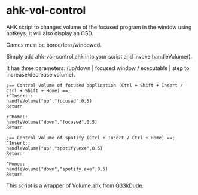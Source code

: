 # ahk-vol-control
AHK script to changes volume of the focused program in the window using hotkeys. It will also display an OSD.

Games must be borderless/windowed.

Simply add ahk-vol-control.ahk into your script and invoke handleVolume().

It has three parameters: (up/down | focused window / executable | step to increase/decrease volume).

```
;== Control Volume of focused application (Ctrl + Shift + Insert / Ctrl + Shift + Home) ==;
+^Insert::
handleVolume("up","focused",0.5)
Return

+^Home::
handleVolume("down","focused",0.5)
Return

;== Control Volume of spotify (Ctrl + Insert / Ctrl + Home) ==;
^Insert::
handleVolume("up","spotify.exe",0.5)
Return

^Home::
handleVolume("down","spotify.exe",0.5)
Return 
```

This script is a wrapper of [Volume.ahk](https://gist.github.com/G33kDude/5b7ba418e685e52c3e6507e5c6972959) from [G33kDude](https://github.com/G33kDude).
